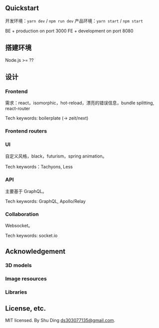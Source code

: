 ## Quickstart
开发环境：`yarn dev` / `npm run dev`
产品环境：`yarn start` / `npm start`

BE + production on port 3000
FE + development on port 8080

## 搭建环境
Node.js >= ??

## 设计

### Frontend
需求：react，isomorphic，hot-reload，漂亮的错误信息，bundle splitting, react-router

Tech keywords: boilerplate (-> zeit/next)

### Frontend routers

### UI
自定义风格，black，futurism，spring animation。

Tech keywords：Tachyons, Less

### API
主要基于 GraphQL。

Tech keywords: GraphQL, Apollo/Relay

### Collaboration
Websocket。

Tech keywords: socket.io

## Acknowledgement
### 3D models
### Image resources
### Libraries

## License, etc.
MIT licensed. By Shu Ding <ds303077135@gmail.com>.
